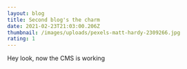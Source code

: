 ```yaml
---
layout: blog
title: Second blog's the charm
date: 2021-02-23T21:03:00.206Z
thumbnail: /images/uploads/pexels-matt-hardy-2309266.jpg
rating: 1
---
```

Hey look, now the CMS is working